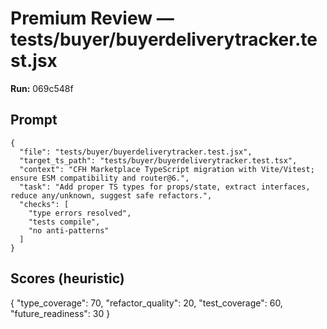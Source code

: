 # Premium Review — tests/buyer/buyerdeliverytracker.test.jsx

**Run:** 069c548f

## Prompt

```
{
  "file": "tests/buyer/buyerdeliverytracker.test.jsx",
  "target_ts_path": "tests/buyer/buyerdeliverytracker.test.tsx",
  "context": "CFH Marketplace TypeScript migration with Vite/Vitest; ensure ESM compatibility and router@6.",
  "task": "Add proper TS types for props/state, extract interfaces, reduce any/unknown, suggest safe refactors.",
  "checks": [
    "type errors resolved",
    "tests compile",
    "no anti-patterns"
  ]
}
```

## Scores (heuristic)

{
  "type_coverage": 70,
  "refactor_quality": 20,
  "test_coverage": 60,
  "future_readiness": 30
}
